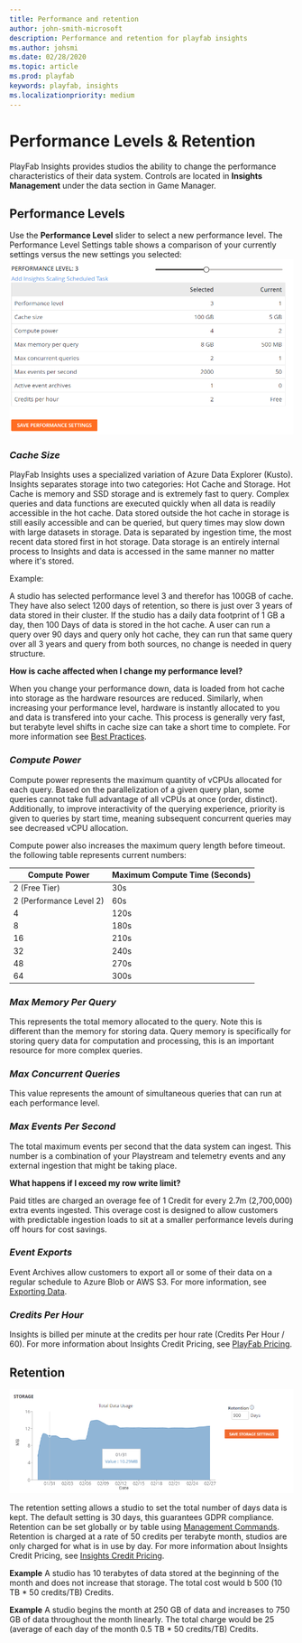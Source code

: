 ```yaml
---
title: Performance and retention
author: john-smith-microsoft
description: Performance and retention for playfab insights
ms.author: johsmi
ms.date: 02/28/2020
ms.topic: article
ms.prod: playfab
keywords: playfab, insights
ms.localizationpriority: medium
---
```

# Performance Levels & Retention
PlayFab Insights provides studios the ability to change the performance characteristics of their data system. Controls are located in **Insights Management** under the data section in Game Manager. 

## Performance Levels
Use the **Performance Level** slider to select a new performance level. The Performance Level Settings table shows a comparison of your currently settings versus the new settings you selected:
![Insights Slider](media/performance-level2.png)

### *Cache Size*
PlayFab Insights uses a specialized variation of Azure Data Explorer (Kusto). Insights separates storage into two categories: Hot Cache and Storage. Hot Cache is memory and SSD storage and is extremely fast to query. Complex queries and data functions are executed quickly when all data is readily accessible in the hot cache. Data stored outside the hot cache in storage is still easily accessible and can be queried, but query times may slow down with large datasets in storage. Data is separated by ingestion time, the most recent data stored first in hot storage. Data storage is an entirely internal process to Insights and data is accessed in the same manner no matter where it's stored. 

Example:

A studio has selected performance level 3 and therefor has 100GB of cache. They have also select 1200 days of retention, so there is just over 3 years of data stored in their cluster. If the studio has a daily data footprint of 1 GB a day, then 100 Days of data is stored in the hot cache. A user can run a query over 90 days and query only hot cache, they can run that same query over all 3 years and query from both sources, no change is needed in query structure. 

**How is cache affected when I change my performance level?**

When you change your performance down, data is loaded from hot cache into storage as the hardware resources are reduced. Similarly, when increasing your performance level, hardware is instantly allocated to you and data is transfered into your cache. This process is generally very fast, but terabyte level shifts in cache size can take a short time to complete. For more information see [Best Practices]('https://docs.microsoft.com/gaming/playfab/features/insights/insights/best-practices'). 

### *Compute Power*
Compute power represents the maximum quantity of vCPUs allocated for each query. Based on the parallelization of a given query plan, some queries cannot take full advantage of all vCPUs at once (order, distinct). Additionally, to improve interactivity of the querying experience, priority is given to queries by start time, meaning subsequent concurrent queries may see decreased vCPU allocation.

Compute power also increases the maximum query length before timeout. the following table represents current numbers:

| Compute Power           | Maximum Compute Time (Seconds) |
|-------------------------|--------------------------------|
| 2 (Free Tier)           | 30s                            |
| 2 (Performance Level 2) | 60s                            |
| 4                       | 120s                           |
| 8                       | 180s                           |
| 16                      | 210s                           |
| 32                      | 240s                           |
| 48                      | 270s                           |
| 64                      | 300s                           |

### *Max Memory Per Query*
This represents the total memory allocated to the query. Note this is different than the memory for storing data. Query memory is specifically for storing query data for computation and processing, this is an important resource for more complex queries. 

### *Max Concurrent Queries*
This value represents the amount of simultaneous queries that can run at each performance level.

### *Max Events Per Second*
The total maximum events per second that the data system can ingest. This number is a combination of your Playstream and telemetry events and any external ingestion that might be taking place.

**What happens if I exceed my row write limit?**

Paid titles are charged an overage fee of 1 Credit for every 2.7m (2,700,000) extra events ingested. This overage cost is designed to allow customers with predictable ingestion loads to sit at a smaller performance levels during off hours for cost savings.

### *Event Exports*
Event Archives allow customers to export all or some of their data on a regular schedule to Azure Blob or AWS S3. For more information, see [Exporting Data]('https://docs.microsoft.com/gaming/playfab/features/insights/insights/export').

### *Credits Per Hour*
Insights is billed per minute at the credits per hour rate (Credits Per Hour / 60). For more information about Insights Credit Pricing, see [PlayFab Pricing]('https://playfab.com/pricing/').

## Retention
![Insights Retention](media/insights-retention.png)


The retention setting allows a studio to set the total number of days data is kept. The default setting is 30 days, this guarantees GDPR compliance. Retention can be set globally or by table using [Management Commands]('https://review.docs.microsoft.com/gaming/playfab/features/insights/explorer/management-commands?branch=managementcommands'). Retention is charged at a rate of 50 credits per terabyte month, studios are only charged for what is in use by day. For more information about Insights Credit Pricing, see [Insights Credit Pricing]('https://playfab.com/pricing/').

**Example**
A studio has 10 terabytes of data stored at the beginning of the month and does not increase that storage. The total cost would b 500 (10 TB * 50 credits/TB) Credits. 

**Example**
A studio begins the month at 250 GB of data and increases to 750 GB of data throughout the month linearly. The total charge would be 25 (average of each day of the month 0.5 TB * 50 credits/TB) Credits.


